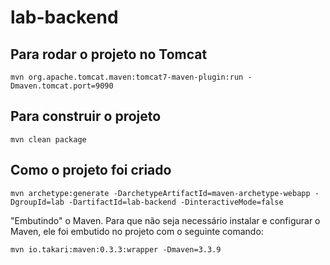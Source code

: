 # lab-backend

## Para rodar o projeto no Tomcat

`mvn org.apache.tomcat.maven:tomcat7-maven-plugin:run -Dmaven.tomcat.port=9090`

## Para construir o projeto

`mvn clean package`

## Como o projeto foi criado

`mvn archetype:generate -DarchetypeArtifactId=maven-archetype-webapp -DgroupId=lab -DartifactId=lab-backend -DinteractiveMode=false`

"Embutindo" o Maven. Para que não seja necessário instalar e configurar o Maven, ele foi embutido no projeto com o seguinte comando:

`mvn io.takari:maven:0.3.3:wrapper -Dmaven=3.3.9`
